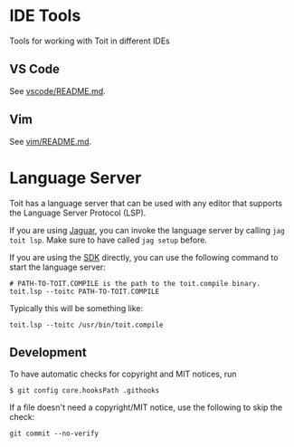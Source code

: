 # IDE Tools
Tools for working with Toit in different IDEs

## VS Code
See [vscode/README.md](vscode/README.md).

## Vim
See [vim/README.md](start/vim/README.md).

# Language Server
Toit has a language server that can be used with any editor that supports the
Language Server Protocol (LSP).

If you are using [Jaguar](https://github.com/toitlang/jaguar), you can invoke
the language server by calling `jag toit lsp`. Make sure to have called
`jag setup` before.

If you are using the [SDK](https://github.com/toitlang/toit) directly, you can
use the following command to start the language server:

```
# PATH-TO-TOIT.COMPILE is the path to the toit.compile binary.
toit.lsp --toitc PATH-TO-TOIT.COMPILE
```

Typically this will be something like:

```
toit.lsp --toitc /usr/bin/toit.compile
```

## Development
To have automatic checks for copyright and MIT notices, run

```
$ git config core.hooksPath .githooks
```

If a file doesn't need a copyright/MIT notice, use the following to skip
the check:
```
git commit --no-verify
```

